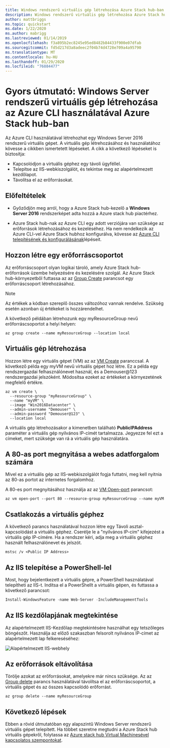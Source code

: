 ```yaml
---
title: Windows rendszerű virtuális gép létrehozása Azure Stack hub-ban az Azure CLI használatával
description: Windows rendszerű virtuális gép létrehozása Azure Stack hub-ban az Azure CLI használatával
author: mattbriggs
ms.topic: quickstart
ms.date: 1/22/2020
ms.author: mabrigg
ms.lastreviewed: 01/14/2019
ms.openlocfilehash: f3a895b2ec8245e95ed8482b84433f900e07dfab
ms.sourcegitcommit: fd5d217d3a8adeec2f04b74d4728e709a4a95790
ms.translationtype: MT
ms.contentlocale: hu-HU
ms.lasthandoff: 01/29/2020
ms.locfileid: "76884477"
---
```

# <a name="quickstart-create-a-windows-server-virtual-machine-using-azure-cli-in-azure-stack-hub"></a>Gyors útmutató: Windows Server rendszerű virtuális gép létrehozása az Azure CLI használatával Azure Stack hub-ban

Az Azure CLI használatával létrehozhat egy Windows Server 2016 rendszerű virtuális gépet. A virtuális gép létrehozásához és használatához kövesse a cikkben ismertetett lépéseket. A cikk a következő lépéseket is biztosítja:

* Kapcsolódjon a virtuális géphez egy távoli ügyféllel.
* Telepítse az IIS-webkiszolgálót, és tekintse meg az alapértelmezett kezdőlapot.
* Távolítsa el az erőforrásokat.

## <a name="prerequisites"></a>Előfeltételek

* Győződjön meg arról, hogy a Azure Stack hub-kezelő a **Windows Server 2016** rendszerképet adta hozzá a Azure stack hub piactérhez.

* Azure Stack hub-nak az Azure CLI egy adott verziójára van szüksége az erőforrások létrehozásához és kezeléséhez. Ha nem rendelkezik az Azure CLI-vel Azure Stack hubhoz konfigurálva, kövesse az [Azure CLI telepítésének és konfigurálásának](azure-stack-version-profiles-azurecli2.md)lépéseit.

## <a name="create-a-resource-group"></a>Hozzon létre egy erőforráscsoportot

Az erőforráscsoport olyan logikai tároló, amely Azure Stack hub-erőforrások üzembe helyezésére és kezelésére szolgál. Az Azure Stack hub-környezetből futtassa az az [Group Create](/cli/azure/group#az-group-create) parancsot egy erőforráscsoport létrehozásához.

> [!NOTE]
>  Az értékek a kódban szereplő összes változóhoz vannak rendelve. Szükség esetén azonban új értékeket is hozzárendelhet.

A következő példában létrehozunk egy myResourceGroup nevű erőforráscsoportot a helyi helyen:

```cli
az group create --name myResourceGroup --location local
```

## <a name="create-a-virtual-machine"></a>Virtuális gép létrehozása

Hozzon létre egy virtuális gépet (VM) az az [VM Create](/cli/azure/vm#az-vm-create) paranccsal. A következő példa egy myVM nevű virtuális gépet hoz létre. Ez a példa egy rendszergazdai felhasználónevet használ, és a Demouser@123 rendszergazdai jelszóként. Módosítsa ezeket az értékeket a környezetének megfelelő értékre.

```cli
az vm create \
  --resource-group "myResourceGroup" \
  --name "myVM" \
  --image "Win2016Datacenter" \
  --admin-username "Demouser" \
  --admin-password "Demouser@123" \
  --location local
```

A virtuális gép létrehozásakor a kimenetben található **PublicIPAddress** paraméter a virtuális gép nyilvános IP-címét tartalmazza. Jegyezze fel ezt a címeket, mert szüksége van rá a virtuális gép használatára.

## <a name="open-port-80-for-web-traffic"></a>A 80-as port megnyitása a webes adatforgalom számára

Mivel ez a virtuális gép az IIS-webkiszolgálót fogja futtatni, meg kell nyitnia az 80-as portot az internetes forgalomhoz.

A 80-es port megnyitásához használja az az [VM Open-port](/cli/azure/vm) parancsot:

```cli
az vm open-port --port 80 --resource-group myResourceGroup --name myVM
```

## <a name="connect-to-the-virtual-machine"></a>Csatlakozás a virtuális géphez

A következő parancs használatával hozzon létre egy Távoli asztal-kapcsolódást a virtuális géphez. Cserélje le a "nyilvános IP-cím" kifejezést a virtuális gép IP-címére. Ha a rendszer kéri, adja meg a virtuális géphez használt felhasználónevet és jelszót.

```
mstsc /v <Public IP Address>
```

## <a name="install-iis-using-powershell"></a>Az IIS telepítése a PowerShell-lel

Most, hogy bejelentkezett a virtuális gépre, a PowerShell használatával telepítheti az IIS-t. Indítsa el a PowerShellt a virtuális gépen, és futtassa a következő parancsot:

```powershell
Install-WindowsFeature -name Web-Server -IncludeManagementTools
```

## <a name="view-the-iis-welcome-page"></a>Az IIS kezdőlapjának megtekintése

Az alapértelmezett IIS-Kezdőlap megtekintésére használhat egy tetszőleges böngészőt. Használja az előző szakaszban felsorolt nyilvános IP-címet az alapértelmezett lap felkereséséhez:

![Alapértelmezett IIS-webhely](./media/azure-stack-quick-create-vm-windows-cli/default-iis-website.png)

## <a name="clean-up-resources"></a>Az erőforrások eltávolítása

Törölje azokat az erőforrásokat, amelyekre már nincs szüksége. Az az [Group delete](/cli/azure/group#az-group-delete) parancs használatával távolítsa el az erőforráscsoportot, a virtuális gépet és az összes kapcsolódó erőforrást.

```cli
az group delete --name myResourceGroup
```

## <a name="next-steps"></a>Következő lépések

Ebben a rövid útmutatóban egy alapszintű Windows Server rendszerű virtuális gépet telepített. Ha többet szeretne megtudni a Azure Stack hub virtuális gépekről, folytassa az [Azure stack hub Virtual Machinesével kapcsolatos szempontokat](azure-stack-vm-considerations.md).
